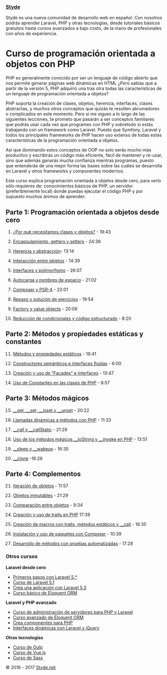 ### [Styde](https://styde.net/)

Styde es una nueva comunidad de desarrollo web en español. Con nosotros podrás aprender Laravel, PHP y otras tecnologías, desde tutoriales básicos gratuitos hasta cursos avanzados a bajo costo, de la mano de profesionales con años de experiencia.

# Curso de programación orientada a objetos con PHP

PHP es generalmente conocido por ser un lenguaje de código abierto que nos permite generar páginas web dinámicas en HTML ¿Pero sabías que a partir de la versión 5, PHP adquirió una tras otra todas las características de un lenguaje de programación orientada a objetos?

PHP soporta la creación de clases, objetos, herencia, interfaces, clases abstractas, y muchos otros conceptos que quizás te resulten abrumadores o complicados en este momento. Pero si me sigues a lo largo de las siguientes lecciones, te prometo que pasarán a ser conceptos familiares que podrás usar cada vez que programes con PHP y sobretodo si estás trabajando con un framework como Laravel. Puesto que Symfony, Laravel y todos los principales frameworks de PHP hacen uso extenso de todas estas características de la programación orientada a objetos.

Así que dominando estos conceptos de OOP no solo serás mucho más productivo y escribirás un código más eficiente, fácil de mantener y re-usar, sino que además ganarás mucha confianza mientras programas, puesto que entenderás de una mejor forma las bases sobre las cuáles se desarrolla en Laravel y otros frameworks y componentes modernos.

Este curso explica programación orientada a objetos desde cero, para verlo sólo requieres de: conocimientos básicos de PHP, un servidor (preferiblemente local) donde puedas ejecutar el código PHP y por supuesto muchos ánimos de aprender:

## Parte 1: Programación orientada a objetos desde cero

1. [¿Por qué necesitamos clases y objetos?](https://styde.net/por-que-necesitamos-clases-y-objetos-php/) - 19:43

2. [Encapsulamiento, getters y setters](https://styde.net/encapsulamiento-y-uso-de-getters-y-setters-en-php/) - 24:38

3. [Herencia y abstracción](https://styde.net/herencia-y-abstraccion-con-php/)- 13:14

4. [Interacción entre objetos](https://styde.net/interaccion-entre-objetos/) - 14:39

5. [Interfaces y polimorfismo](https://styde.net/interfaces-y-polimorfismo/) - 26:07

6. [Autocarga y nombres de espacio](https://styde.net/autoload-namespaces-php/) - 21:02

7. [Composer y PSR-4](https://styde.net/autocarga-de-clases-con-composer-y-psr-4/) - 22:01

8. [Repaso y solución de ejercicios](https://styde.net/repaso-y-solucion-a-los-ejercicios/) - 19:54

9. [Factory y value objects](https://styde.net/patron-factory-y-value-objects-oop/) - 20:09

10. [Reducción de condicionales y código estructurado](https://styde.net/reduccion-de-uso-de-condicionales-if-y-sentencias-switch/) - 8:20

## Parte 2: Métodos y propiedades estáticas y constantes

11. [Métodos y propiedades estáticos](https://styde.net/propiedades-y-metodos-estaticos/) - 19:41

12. [Constructores semánticos e interfaces fluidas](https://styde.net/named-constructors-and-fluent-interfaces/) - 6:00

13. [Creación y uso de “Facades” e interfaces](https://styde.net/que-son-los-facades-y-como-implementarlos-en-tu-proyecto/) - 13:47

14. [Uso de Constantes en las clases de PHP](https://styde.net/como-declarar-y-usar-constantes-de-clases/) - 8:57

## Parte 3: Métodos mágicos

15. [__get, __set, __isset y __unset](https://styde.net/uso-de-los-metodos-magicos-__get-__set-__isset-y-__unset-con-php/) - 20:22

16. [Llamadas dinámicas a métodos con PHP](https://styde.net/llamadas-dinamicas-a-metodos-con-php/) - 11:33

17. [__call y __callStatic](https://styde.net/llamadas-a-metodos-magicos-con-__call-y-__callstatic-en-php/) -
21:29

18. [Uso de los métodos mágicos __toString y __invoke en PHP](https://styde.net/uso-de-los-metodos-magicos-__tostring-y-__invoke-en-php/) - 13:51

19. [__sleep y __wakeup](https://styde.net/metodos-magicos-__sleep-y-__wakeup-en-php/) - 16:35

20. [__clone](https://styde.net/como-clonar-objetos-y-usar-el-metodo-magico-__clone/) -16:26

## Parte 4: Complementos

21. [Iteración de objetos](https://styde.net/iteracion-de-objetos-en-php/) - 11:57

22. [Objetos inmutables](https://styde.net/objetos-inmutables-en-php/) - 21:29

23. [Comparación entre objetos](https://styde.net/comparacion-entre-objetos-en-php/) - 9:34

24. [Creación y uso de traits en PHP](https://styde.net/traits-en-php/) 17:39

25. [Creación de macros con traits, métodos estáticos y __call](https://styde.net/creacion-de-macros-en-php-usando-traits-metodos-estaticos-y-__call/) - 16:35

26. [Instalación y uso de paquetes con Composer](https://styde.net/instalacion-y-uso-de-componentes-de-terceros-con-composer/) - 10:39

27. [Desarrollo de métodos con pruebas automatizadas](https://styde.net/desarrollo-de-clases-y-metodos-con-pruebas-automatizadas/) - 17:28


### Otros cursos

**Laravel desde cero**
 -   [Primeros pasos con Laravel 5.*](https://styde.net/curso-primeros-pasos-con-laravel-5/)
 -   [Curso de Laravel 5.1](https://styde.net/curso-introductorio-laravel-5-1/)
 -   [Crea una aplicación con Laravel 5.3](https://styde.net/curso-crea-una-aplicacion-con-laravel-5-3/)
 -   [Curso básico de Eloquent ORM](https://styde.net/curso-basico-de-eloquent-orm-con-laravel-5-1/)


**Laravel y PHP avanzado**
 -   [Curso de administración de servidores para PHP y Laravel](https://styde.net/curso-configuracion-administracion-de-servidores-php-laravel/)
 -   [Curso avanzado de Eloquent ORM](https://styde.net/curso-avanzado-de-eloquent-orm/)
 -   [Crea componentes para PHP](https://styde.net/curso-crea-componentes-para-php-y-laravel/)
 -   [Interfaces dinámicas con Laravel y jQuery](https://styde.net/curso-de-interfaces-dinamicas-con-laravel-y-jquery/)

**Otras tecnologías**
- [Curso de Gulp](https://styde.net/curso-gulp-y-herramientas-de-automatizacion/)
- [Curso de Vue.js](https://styde.net/curso-de-vue-js/)
-	[Curso de Sass](https://styde.net/curso-de-sass/)

© 2016 - 2017 [Styde.net](https://styde.net/)
